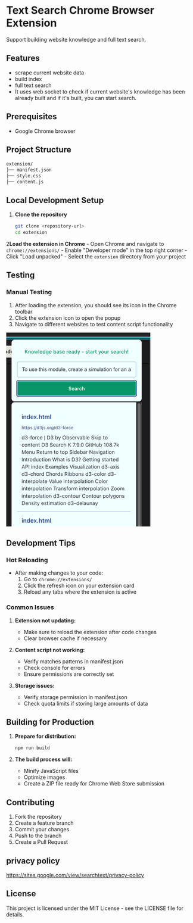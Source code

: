 # Text Search Chrome Browser Extension

Support building website knowledge and full text search.

## Features

- scrape current website data
- build index
- full text search
- It uses web socket to check if current website's knowledge has been already built and if it's built, you can start search.

## Prerequisites

- Google Chrome browser

## Project Structure

```
extension/
├── manifest.json
├── style.css
├── content.js
```

## Local Development Setup

1. **Clone the repository**
   ```bash
   git clone <repository-url>
   cd extension
   ```

2**Load the extension in Chrome**
    - Open Chrome and navigate to `chrome://extensions/`
    - Enable "Developer mode" in the top right corner
    - Click "Load unpacked"
    - Select the `extension` directory from your project

## Testing

### Manual Testing
1. After loading the extension, you should see its icon in the Chrome toolbar
2. Click the extension icon to open the popup
3. Navigate to different websites to test content script functionality

![img.png](img.png)


## Development Tips

### Hot Reloading
- After making changes to your code:
    1. Go to `chrome://extensions/`
    2. Click the refresh icon on your extension card
    3. Reload any tabs where the extension is active


### Common Issues

1. **Extension not updating:**
    - Make sure to reload the extension after code changes
    - Clear browser cache if necessary

2. **Content script not working:**
    - Verify matches patterns in manifest.json
    - Check console for errors
    - Ensure permissions are correctly set

3. **Storage issues:**
    - Verify storage permission in manifest.json
    - Check quota limits if storing large amounts of data

## Building for Production

1. **Prepare for distribution:**
   ```bash
   npm run build
   ```

2. **The build process will:**
    - Minify JavaScript files
    - Optimize images
    - Create a ZIP file ready for Chrome Web Store submission

## Contributing

1. Fork the repository
2. Create a feature branch
3. Commit your changes
4. Push to the branch
5. Create a Pull Request

## privacy policy
https://sites.google.com/view/searchtext/privacy-policy

## License
This project is licensed under the MIT License - see the LICENSE file for details.